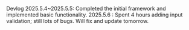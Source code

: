 Devlog
2025.5.4~2025.5.5:  Completed the initial framework and implemented basic functionality.
2025.5.6         :  Spent 4 hours adding input validation; still lots of bugs. Will fix and update tomorrow.
